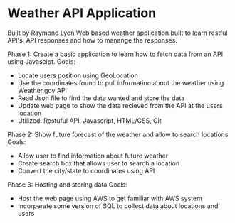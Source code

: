 # Weather API Application
Built by Raymond Lyon
Web based weather application built to learn restful API's, API responses and how to manange the responses.

Phase 1: Create a basic application to learn how to fetch data from an API using Javascipt.
Goals:
- Locate users position using GeoLocation
- Use the coordinates found to pull information about the weather using Weather.gov API
- Read Json file to find the data wanted and store the data
- Update web page to show the data recieved from the API at the users location
- Utilized: Restuful API, Javascript, HTML/CSS, Git


Phase 2: Show future forecast of the weather and allow to search locations
Goals: 
- Allow user to find information about future weather
- Create search box that allows user to search a location
- Convert the city/state to coordinates using API


Phase 3: Hosting and storing data
Goals: 
- Host the web page using AWS to get familiar with AWS system
- Incorperate some version of SQL to collect data about locations and users
